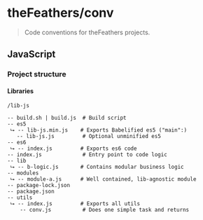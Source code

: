 # theFeathers/conv

> Code conventions for theFeathers projects.

## JavaScript

### Project structure

#### Libraries

```text
/lib-js

-- build.sh | build.js  # Build script
-- es5
 ⮡ -- lib-js.min.js    # Exports Babelified es5 ("main":)
   -- lib-js.js         # Optional unminified es5
-- es6
 ⮡ -- index.js         # Exports es6 code
-- index.js             # Entry point to code logic
-- lib
 ⮡ -- b-logic.js       # Contains modular business logic
-- modules
 ⮡ -- module-a.js      # Well contained, lib-agnostic module
-- package-lock.json
-- package.json
-- utils
 ⮡ -- index.js         # Exports all utils
    -- conv.js          # Does one simple task and returns
```